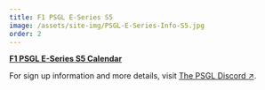```yaml
---
title: F1 PSGL E-Series S5
image: /assets/site-img/PSGL-E-Series-Info-S5.jpg
order: 2
---
```


**[F1 PSGL E-Series S5 Calendar](/f1/psgl-e-series/calendar)**

For sign up information and more details, visit <a href="https://premiersimgl.com/discord" title="Sign-up on Discord" rel="noopener" target="_blank">The PSGL Discord&nbsp;↗</a>.